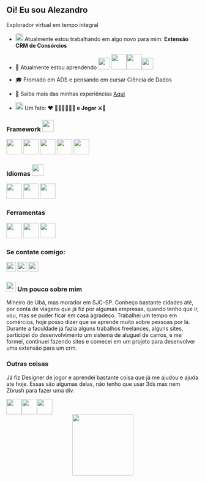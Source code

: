 <h2>Oi! Eu sou Alezandro</h2>
<p>Explorador virtual em tempo integral</p>

- <img src="https://em-content.zobj.net/source/telegram/386/telescope_1f52d.webp" width= "20" /> Atualmente estou trabalhando em algo novo para mim: **Extensão CRM de Consórcios**

- 🌱 Atualmente estou aprendendo <img src="https://cdn.jsdelivr.net/gh/devicons/devicon@latest/icons/azuresqldatabase/azuresqldatabase-original.svg" width= "30" height="30" /> <img src="https://cdn.jsdelivr.net/gh/devicons/devicon@latest/icons/mysql/mysql-original-wordmark.svg" width= "40" height="40" /><img src="https://cdn.jsdelivr.net/gh/devicons/devicon@latest/icons/java/java-original-wordmark.svg" width= "40" height="40" /><img src="https://cdn.jsdelivr.net/gh/devicons/devicon@latest/icons/eclipse/eclipse-original.svg" width= "30" height="30" />

- 🎓 Fromado em ADS e pensando em cursar Ciência de Dados

- 📄 Saiba mais das minhas experiências [Aqui](https://www.linkedin.com/in/zandrocr/)

- <img src="https://em-content.zobj.net/source/telegram/386/high-voltage_26a1.webp" width= "20" /> Um fato: **❤️ 👨🏽‍👩🏽‍👧🏽 e Jogar ⚔️🧙**

<h3>Framework <img src="https://em-content.zobj.net/source/telegram/386/robot_1f916.webp" width= "30" /></h3>   

<div align="left">  
    <img src="https://cdn.jsdelivr.net/gh/devicons/devicon@latest/icons/nextjs/nextjs-original.svg" width= "40" height="40" />     
    <img src="https://cdn.jsdelivr.net/gh/devicons/devicon@latest/icons/angularjs/angularjs-original.svg" width= "40" height="40" />
    <img src="https://cdn.jsdelivr.net/gh/devicons/devicon@latest/icons/react/react-original.svg" width= "40" height="40" />      
    <img src="https://cdn.jsdelivr.net/gh/devicons/devicon@latest/icons/sass/sass-original.svg" width= "40" height="40" />
    <img src="https://cdn.jsdelivr.net/gh/devicons/devicon@latest/icons/bootstrap/bootstrap-original.svg" width= "40" height="40" />   
</div>

<h3>Idiomas <img src="https://em-content.zobj.net/source/telegram/386/robot_1f916.webp" width= "30" /></h3>        

<div align="left">      
    <img src="https://cdn.jsdelivr.net/gh/devicons/devicon@latest/icons/javascript/javascript-original.svg" width= "40" height="40" /> 
    <img src="https://cdn.jsdelivr.net/gh/devicons/devicon@latest/icons/html5/html5-original.svg" width= "40" height="40" />    
    <img src="https://cdn.jsdelivr.net/gh/devicons/devicon@latest/icons/css3/css3-original.svg" width= "40" height="40" />             
</div>

<h3 align="left">Ferramentas</h3>
<div align="left">  
    <img src="https://cdn.jsdelivr.net/gh/devicons/devicon@latest/icons/vscode/vscode-original.svg" width= "40" height="40" />    
    <img src="https://cdn.jsdelivr.net/gh/devicons/devicon@latest/icons/postman/postman-original.svg" width= "40" height="40" />    
    <img src="https://cdn.jsdelivr.net/gh/devicons/devicon@latest/icons/firebase/firebase-original.svg" width= "40" height="40" />
</div>

###

<h3>Se contate comigo:</p>

[<img src="https://img.shields.io/badge/LinkedIn-0077B5?style=for-the-badge&logo=linkedin&logoColor=white" height="25" />](https://www.linkedin.com/in/zandrocr/)
[<img src="https://img.shields.io/badge/Microsoft_Outlook-0078D4?style=for-the-badge&logo=microsoft-outlook&logoColor=white" height="25" />](mailto:alezandrocosta@live.com)
[<img src="https://img.shields.io/badge/website-000000?style=for-the-badge&logo=About.me&logoColor=white" height="25" />](https://zandrocr.com.br/)

<h3><img src="https://em-content.zobj.net/source/telegram/386/sparkles_2728.webp" width= "25" /> Um pouco sobre mim</h3>
<p>
    Mineiro de Ubá, mas morador em SJC-SP. Conheço bastante cidades até, por conta de viagens que já fiz por algumas empresas, quando tenho que ir, vou, mas se puder ficar em casa agradeço.
    Trabalhei um tempo em comércios, hoje posso dizer que se aprende muito sobre pessoas por lá. Durante a faculdade já fazia alguns trabalhos freelances, alguns sites, participei do desenvolvimento um sistema de aluguel de carros, e me formei, continuei fazendo sites e comecei em um projeto para desenvolver uma extensão para um crm.
</p>

<h3>Outras coisas</h3>
<p>Já fiz Designer de jogor e aprendei bastante coisa que já me ajudou e ajuda ate hoje. Essas são algumas delas, não tenho que usar 3ds max nem Zbrush para fazer uma div.</p>
<div style="display: flex; flex-direction: row;">
    <img src="https://cdn.jsdelivr.net/gh/devicons/devicon@latest/icons/photoshop/photoshop-original.svg" width= "40" height="40" />
    <img src="https://cdn.jsdelivr.net/gh/devicons/devicon@latest/icons/illustrator/illustrator-plain.svg" width= "40" height="40" />
    <img src="https://cdn.jsdelivr.net/gh/devicons/devicon@latest/icons/premierepro/premierepro-original.svg" width= "40" height="40" />    
</div>

<div align="center">
  <img height="160em" src="https://github-readme-stats.vercel.app/api/top-langs/?username=zandrocr&layout=compact&langs_count=7&theme=dark"/>
</div>
